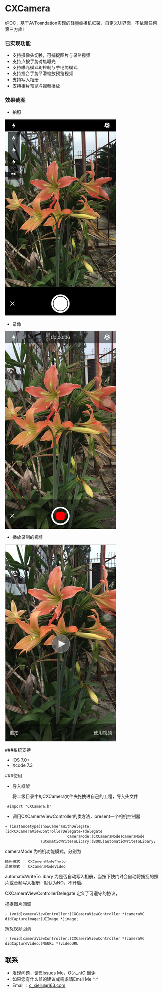 # CXCamera
纯OC，基于AVFoundation实现的轻量级相机框架，自定义UI界面，不依赖任何第三方库!
### 已实现功能

* 支持摄像头切换，可捕捉图片与录制视频
* 支持点按手势对焦曝光
* 支持曝光模式的控制与手电筒模式
* 支持捏合手势平滑缩放预览视频
* 支持写入相册
* 支持相片预览与视频播放


### 效果截图

* 拍照

![](https://github.com/chuXieLiu/CXCamera/blob/master/capturePhotoDemo.png?raw=true">)

* 录像

![](https://github.com/chuXieLiu/CXCamera/blob/master/captureVideoDemo.png?raw=true">)


* 播放录制的视频

![](https://github.com/chuXieLiu/CXCamera/blob/master/playVideoDemo.png?raw=true">)

###系统支持

* IOS 7.0+
* Xcode 7.3

###使用

* 导入框架
	
	将二级目录中的CXCamera文件夹拖拽进自己的工程，导入头文件

```objc
 #import "CXCamera.h"
```

* 调用CXCameraViewController的类方法，present一个相机控制器

```objc
+ (instancetype)showCameraWithDelegate:(id<CXCameraViewControllerDelegate>)delegate
                            cameraMode:(CXCameraMode)cameraMode
                automaticWriteToLibary:(BOOL)automaticWriteToLibary;
```

cameraMode 为相机功能模式，分别为

	拍照模式 ： CXCameraModePhoto
	录像模式 ： CXCameraModeVideo

automaticWriteToLibary 为是否自动写入相册，当按下快门时会自动将捕捉的照片或音频写入相册，默认为NO，不开启。

CXCameraViewControllerDelegate 定义了可遵守的协议，

捕捉图片回调

```objc
- (void)cameraViewController:(CXCameraViewController *)cameraVC didCaptureImage:(UIImage *)image;
```

捕捉视频回调

```objc
- (void)cameraViewController:(CXCameraViewController *)cameraVC didCaptureVideo:(NSURL *)videoURL
```
## 联系
* 发现问题，请您Issues Me，O(∩_∩)O 谢谢
* 如果您有什么好的建议或需求请Email Me ^_^
* Email ：c_xieliu@163.com





















